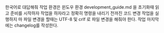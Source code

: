 한국어로 대답해줘
작업 환경은 윈도우 환경
development_guide.md 을 초기화때 읽고 준비를 시작하자
작업을 하자라고 정확히 명령을 내리기 전까진 코드 변경 작업을 실행하지 마
파일 변경을 할때는 UTF-8 및 crlf 로 파일 변경을 해줘야 한다.
작업 마지막에는 changelog를 작성한다.